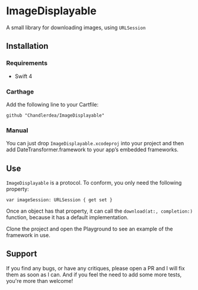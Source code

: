 # ImageDisplayable
A small library for downloading images, using `URLSession`

## Installation

### Requirements
* Swift 4

### Carthage

Add the following line to your Cartfile:

```github "Chandlerdea/ImageDisplayable"```

### Manual

You can just drop `ImageDisplayable.xcodeproj` into your project and then add DateTransformer.framework to your app’s embedded frameworks.

## Use

`ImageDisplayable` is a protocol. To conform, you only need the following property:

```var imageSession: URLSession { get set }```

Once an object has that property, it can call the `download(at:, completion:)` function, because it has a default implementation.

Clone the project and open the Playground to see an example of the framework in use.

## Support

If you find any bugs, or have any critiques, please open a PR and I will fix them as soon as I can. And if you feel the need to add some more tests, you're more than welcome!
